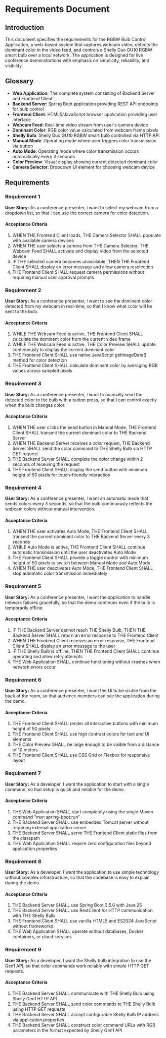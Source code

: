 # Requirements Document

## Introduction

This document specifies the requirements for the RGBW Bulb Control Application, a web-based system that captures webcam video, detects the dominant color in the video feed, and controls a Shelly Duo GU10 RGBW smart bulb over a local network. The application is designed for live conference demonstrations with emphasis on simplicity, reliability, and visibility.

## Glossary

- **Web Application**: The complete system consisting of Backend Server and Frontend Client
- **Backend Server**: Spring Boot application providing REST API endpoints for bulb control
- **Frontend Client**: HTML5/JavaScript browser application providing user interface
- **Webcam Feed**: Real-time video stream from user's camera device
- **Dominant Color**: RGB color value calculated from webcam frame pixels
- **Shelly Bulb**: Shelly Duo GU10 RGBW smart bulb controlled via HTTP API
- **Manual Mode**: Operating mode where user triggers color transmission via button
- **Auto Mode**: Operating mode where color transmission occurs automatically every 3 seconds
- **Color Preview**: Visual display showing current detected dominant color
- **Camera Selector**: Dropdown UI element for choosing webcam device

## Requirements

### Requirement 1

**User Story:** As a conference presenter, I want to select my webcam from a dropdown list, so that I can use the correct camera for color detection.

#### Acceptance Criteria

1. WHEN THE Frontend Client loads, THE Camera Selector SHALL populate with available camera devices
2. WHEN THE user selects a camera from THE Camera Selector, THE Webcam Feed SHALL activate and display video from the selected device
3. IF THE selected camera becomes unavailable, THEN THE Frontend Client SHALL display an error message and allow camera reselection
4. THE Frontend Client SHALL request camera permissions without requiring manual user approval prompts

### Requirement 2

**User Story:** As a conference presenter, I want to see the dominant color detected from my webcam in real-time, so that I know what color will be sent to the bulb.

#### Acceptance Criteria

1. WHILE THE Webcam Feed is active, THE Frontend Client SHALL calculate the dominant color from the current video frame
2. WHILE THE Webcam Feed is active, THE Color Preview SHALL update continuously to display the current dominant color
3. THE Frontend Client SHALL use native JavaScript getImageData() method for color detection
4. THE Frontend Client SHALL calculate dominant color by averaging RGB values across sampled pixels

### Requirement 3

**User Story:** As a conference presenter, I want to manually send the detected color to the bulb with a button press, so that I can control exactly when the bulb changes color.

#### Acceptance Criteria

1. WHEN THE user clicks the send button in Manual Mode, THE Frontend Client SHALL transmit the current dominant color to THE Backend Server
2. WHEN THE Backend Server receives a color request, THE Backend Server SHALL send the color command to THE Shelly Bulb via HTTP GET request
3. THE Backend Server SHALL complete the color change within 2 seconds of receiving the request
4. THE Frontend Client SHALL display the send button with minimum height of 50 pixels for touch-friendly interaction

### Requirement 4

**User Story:** As a conference presenter, I want an automatic mode that sends colors every 3 seconds, so that the bulb continuously reflects the webcam colors without manual intervention.

#### Acceptance Criteria

1. WHEN THE user activates Auto Mode, THE Frontend Client SHALL transmit the current dominant color to THE Backend Server every 3 seconds
2. WHILE Auto Mode is active, THE Frontend Client SHALL continue automatic transmission until the user deactivates Auto Mode
3. THE Frontend Client SHALL provide a toggle control with minimum height of 50 pixels to switch between Manual Mode and Auto Mode
4. WHEN THE user deactivates Auto Mode, THE Frontend Client SHALL stop automatic color transmission immediately

### Requirement 5

**User Story:** As a conference presenter, I want the application to handle network failures gracefully, so that the demo continues even if the bulb is temporarily offline.

#### Acceptance Criteria

1. IF THE Backend Server cannot reach THE Shelly Bulb, THEN THE Backend Server SHALL return an error response to THE Frontend Client
2. WHEN THE Frontend Client receives an error response, THE Frontend Client SHALL display an error message to the user
3. IF THE Shelly Bulb is offline, THEN THE Frontend Client SHALL continue operating and allow retry attempts
4. THE Web Application SHALL continue functioning without crashes when network errors occur

### Requirement 6

**User Story:** As a conference presenter, I want the UI to be visible from the back of the room, so that audience members can see the application during the demo.

#### Acceptance Criteria

1. THE Frontend Client SHALL render all interactive buttons with minimum height of 50 pixels
2. THE Frontend Client SHALL use high contrast colors for text and UI elements
3. THE Color Preview SHALL be large enough to be visible from a distance of 10 meters
4. THE Frontend Client SHALL use CSS Grid or Flexbox for responsive layout

### Requirement 7

**User Story:** As a developer, I want the application to start with a single command, so that setup is quick and reliable for the demo.

#### Acceptance Criteria

1. THE Web Application SHALL start completely using the single Maven command "mvn spring-boot:run"
2. THE Backend Server SHALL use embedded Tomcat server without requiring external application server
3. THE Backend Server SHALL serve THE Frontend Client static files from the classpath
4. THE Web Application SHALL require zero configuration files beyond application.properties

### Requirement 8

**User Story:** As a developer, I want the application to use simple technology without complex infrastructure, so that the codebase is easy to explain during the demo.

#### Acceptance Criteria

1. THE Backend Server SHALL use Spring Boot 3.5.6 with Java 25
2. THE Backend Server SHALL use RestClient for HTTP communication with THE Shelly Bulb
3. THE Frontend Client SHALL use vanilla HTML5 and ES2024 JavaScript without frameworks
4. THE Web Application SHALL operate without databases, Docker containers, or cloud services

### Requirement 9

**User Story:** As a developer, I want the Shelly bulb integration to use the Gen1 API, so that color commands work reliably with simple HTTP GET requests.

#### Acceptance Criteria

1. THE Backend Server SHALL communicate with THE Shelly Bulb using Shelly Gen1 HTTP API
2. THE Backend Server SHALL send color commands to THE Shelly Bulb using HTTP GET requests
3. THE Backend Server SHALL accept configurable Shelly Bulb IP address via application.properties
4. THE Backend Server SHALL construct color command URLs with RGB parameters in the format expected by Shelly Gen1 API
